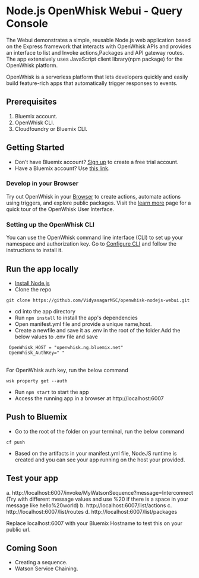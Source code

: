 # Node.js OpenWhisk Webui - Query Console

The Webui demonstrates a simple, reusable Node.js web application based on the Express framework that interacts with OpenWhisk APIs and provides an interface to list and Invoke actions,Packages and API gateway routes. The app extensively uses JavaScript client library(npm package) for the OpenWhisk platform.

OpenWhisk is a serverless platform that lets developers quickly and easily build feature-rich apps that automatically trigger responses to events.

## Prerequisites
1. Bluemix account.
2. OpenWhisk CLI.
3. Cloudfoundry or Bluemix CLI.

## Getting Started
- Don’t have Bluemix account? <a title="(Opens in a new tab or window)" href="https://console.ng.bluemix.net/registration/" target="_blank">Sign up</a> to create a free trial account.
- Have a Bluemix account? Use <a title="(Opens in a new tab or window)" href="https://console.ng.bluemix.net/openwhisk/editor" target="_blank">this link</a>.

### Develop in your Browser

Try out OpenWhisk in your [Browser](https://console.ng.bluemix.net/openwhisk/editor) to create actions, automate actions using triggers, and explore public packages. Visit the [learn more](https://console.ng.bluemix.net/openwhisk/learn) page for a quick tour of the OpenWhisk User Interface.

### Setting up the OpenWhisk CLI

You can use the OpenWhisk command line interface (CLI) to set up your namespace and authorization key. Go to [Configure CLI](https://new-console.ng.bluemix.net/openwhisk/cli) and follow the instructions to install it.


## Run the app locally

- [Install Node.js][]
- Clone the repo
```
git clone https://github.com/VidyasagarMSC/openwhisk-nodejs-webui.git
```
- cd into the app directory
- Run `npm install` to install the app's dependencies
- Open manifest.yml file and provide a unique name,host.
- Create a newfile and save it as .env in the root of the folder.Add the below
  values to .env file and save

``` 
 OpenWhisk_HOST = "openwhisk.ng.bluemix.net" 
 OpenWhisk_AuthKey=" "

```
<br>For OpenWhisk auth key, run the below command 
```
wsk property get --auth
```
- Run `npm start` to start the app
- Access the running app in a browser at http://localhost:6007
## Push to Bluemix

- Go to the root of the folder on your terminal, run the below command
```
cf push
```
- Based on the artifacts in your manifest.yml file, NodeJS runtime is created and you can see your app running on the host your provided.

## Test your app

a.	http://localhost:6007/invoke/MyWatsonSequence?message=Interconnect (Try with different message values and use %20 if there is a space in your message like hello%20world)
b.	http://localhost:6007/list/actions
c.	http://localhost:6007/list/routes
d.	http://localhost:6007/list/packages

Replace localhost:6007 with your Bluemix Hostname to test this on your public url.

## Coming Soon

- Creating a sequence.
- Watson Service Chaining.


[Install Node.js]: https://nodejs.org/en/download/
